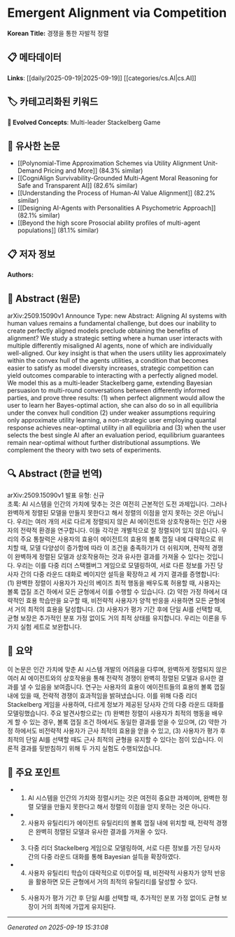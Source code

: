 
# Emergent Alignment via Competition

**Korean Title:** 경쟁을 통한 자발적 정렬

## 📋 메타데이터

**Links**: [[daily/2025-09-19|2025-09-19]] [[categories/cs.AI|cs.AI]]

## 🏷️ 카테고리화된 키워드
**🚀 Evolved Concepts**: Multi-leader Stackelberg Game

## 🔗 유사한 논문
- [[Polynomial-Time Approximation Schemes via Utility Alignment Unit-Demand Pricing and More]] (84.3% similar)
- [[CogniAlign Survivability-Grounded Multi-Agent Moral Reasoning for Safe and Transparent AI]] (82.6% similar)
- [[Understanding the Process of Human-AI Value Alignment]] (82.2% similar)
- [[Designing AI-Agents with Personalities A Psychometric Approach]] (82.1% similar)
- [[Beyond the high score Prosocial ability profiles of multi-agent populations]] (81.1% similar)

## 📋 저자 정보

**Authors:** 

## 📄 Abstract (원문)

arXiv:2509.15090v1 Announce Type: new 
Abstract: Aligning AI systems with human values remains a fundamental challenge, but does our inability to create perfectly aligned models preclude obtaining the benefits of alignment? We study a strategic setting where a human user interacts with multiple differently misaligned AI agents, none of which are individually well-aligned. Our key insight is that when the users utility lies approximately within the convex hull of the agents utilities, a condition that becomes easier to satisfy as model diversity increases, strategic competition can yield outcomes comparable to interacting with a perfectly aligned model. We model this as a multi-leader Stackelberg game, extending Bayesian persuasion to multi-round conversations between differently informed parties, and prove three results: (1) when perfect alignment would allow the user to learn her Bayes-optimal action, she can also do so in all equilibria under the convex hull condition (2) under weaker assumptions requiring only approximate utility learning, a non-strategic user employing quantal response achieves near-optimal utility in all equilibria and (3) when the user selects the best single AI after an evaluation period, equilibrium guarantees remain near-optimal without further distributional assumptions. We complement the theory with two sets of experiments.

## 🔍 Abstract (한글 번역)

arXiv:2509.15090v1 발표 유형: 신규  
초록: AI 시스템을 인간의 가치에 맞추는 것은 여전히 근본적인 도전 과제입니다. 그러나 완벽하게 정렬된 모델을 만들지 못한다고 해서 정렬의 이점을 얻지 못하는 것은 아닙니다. 우리는 여러 개의 서로 다르게 정렬되지 않은 AI 에이전트와 상호작용하는 인간 사용자의 전략적 환경을 연구합니다. 이들 각각은 개별적으로 잘 정렬되어 있지 않습니다. 우리의 주요 통찰력은 사용자의 효용이 에이전트의 효용의 볼록 껍질 내에 대략적으로 위치할 때, 모델 다양성이 증가함에 따라 이 조건을 충족하기가 더 쉬워지며, 전략적 경쟁이 완벽하게 정렬된 모델과 상호작용하는 것과 유사한 결과를 가져올 수 있다는 것입니다. 우리는 이를 다중 리더 스택켈버그 게임으로 모델링하여, 서로 다른 정보를 가진 당사자 간의 다중 라운드 대화로 베이지안 설득을 확장하고 세 가지 결과를 증명합니다: (1) 완벽한 정렬이 사용자가 자신의 베이즈 최적 행동을 배우도록 허용할 때, 사용자는 볼록 껍질 조건 하에서 모든 균형에서 이를 수행할 수 있습니다. (2) 약한 가정 하에서 대략적인 효용 학습만을 요구할 때, 비전략적 사용자가 양적 반응을 사용하면 모든 균형에서 거의 최적의 효용을 달성합니다. (3) 사용자가 평가 기간 후에 단일 AI를 선택할 때, 균형 보장은 추가적인 분포 가정 없이도 거의 최적 상태를 유지합니다. 우리는 이론을 두 가지 실험 세트로 보완합니다.

## 📝 요약

이 논문은 인간 가치에 맞춘 AI 시스템 개발의 어려움을 다루며, 완벽하게 정렬되지 않은 여러 AI 에이전트와의 상호작용을 통해 전략적 경쟁이 완벽히 정렬된 모델과 유사한 결과를 낼 수 있음을 보여줍니다. 연구는 사용자의 효용이 에이전트들의 효용의 볼록 껍질 내에 있을 때, 전략적 경쟁이 효과적임을 밝혀냈습니다. 이를 위해 다중 리더 Stackelberg 게임을 사용하여, 다르게 정보가 제공된 당사자 간의 다중 라운드 대화를 모델링했습니다. 주요 발견사항으로는 (1) 완벽한 정렬이 사용자가 최적의 행동을 배우게 할 수 있는 경우, 볼록 껍질 조건 하에서도 동일한 결과를 얻을 수 있으며, (2) 약한 가정 하에서도 비전략적 사용자가 근사 최적의 효용을 얻을 수 있고, (3) 사용자가 평가 후 최적의 단일 AI를 선택할 때도 근사 최적의 균형을 유지할 수 있다는 점이 있습니다. 이론적 결과를 뒷받침하기 위해 두 가지 실험도 수행되었습니다.

## 🎯 주요 포인트

- 1. AI 시스템을 인간의 가치와 정렬시키는 것은 여전히 중요한 과제이며, 완벽한 정렬 모델을 만들지 못한다고 해서 정렬의 이점을 얻지 못하는 것은 아니다.

- 2. 사용자 유틸리티가 에이전트 유틸리티의 볼록 껍질 내에 위치할 때, 전략적 경쟁은 완벽히 정렬된 모델과 유사한 결과를 가져올 수 있다.

- 3. 다중 리더 Stackelberg 게임으로 모델링하여, 서로 다른 정보를 가진 당사자 간의 다중 라운드 대화를 통해 Bayesian 설득을 확장하였다.

- 4. 사용자 유틸리티 학습이 대략적으로 이루어질 때, 비전략적 사용자가 양적 반응을 활용하면 모든 균형에서 거의 최적의 유틸리티를 달성할 수 있다.

- 5. 사용자가 평가 기간 후 단일 AI를 선택할 때, 추가적인 분포 가정 없이도 균형 보장이 거의 최적에 가깝게 유지된다.

---

*Generated on 2025-09-19 15:31:08*